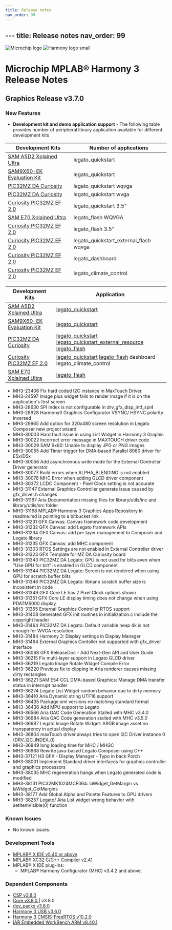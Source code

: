 ```yaml
---
title: Release notes
nav_order: 99
---
```


﻿---
title: Release notes
nav_order: 99
---

![Microchip logo](https://raw.githubusercontent.com/wiki/Microchip-MPLAB-Harmony/Microchip-MPLAB-Harmony.github.io/images/microchip_logo.png)
![Harmony logo small](https://raw.githubusercontent.com/wiki/Microchip-MPLAB-Harmony/Microchip-MPLAB-Harmony.github.io/images/microchip_mplab_harmony_logo_small.png)

# Microchip MPLAB® Harmony 3 Release Notes

## Graphics Release v3.7.0
### New Features

* **Development kit and demo application support** - The following table provides number of peripheral library application available for different development kits

| Development Kits | Number of applications |
| --- | --- |
| [SAM A5D2 Xplained Ultra](https://www.microchip.com/developmenttools/ProductDetails/atsama5d2c-xult)     | legato_quickstart  |
| [SAM9X60-EK Evaluation Kit](https://www.microchip.com/developmenttools/ProductDetails/DT100126)          | legato_quickstart  |
| [PIC32MZ DA Curiosity](https://www.microchip.com/developmenttools/ProductDetails/PartNO/ATSAME70-XPLD)   | legato_quickstart wqvga|
| [PIC32MZ DA Curiosity](https://www.microchip.com/developmenttools/ProductDetails/PartNO/ATSAME70-XPLD)   | legato_quickstart wvga |
| [Curiosity PIC32MZ EF 2.0](https://www.microchip.com/Developmenttools/ProductDetails/DM320209)           | legato_quickstart 3.5" |
| [SAM E70 Xplained Ultra](https://www.microchip.com/developmenttools/ProductDetails/PartNO/ATSAME70-XPLD) | legato_flash WQVGA |
| [Curiosity PIC32MZ EF 2.0](https://www.microchip.com/Developmenttools/ProductDetails/DM320209)           | legato_flash 3.5" |
| [Curiosity PIC32MZ EF 2.0](https://www.microchip.com/Developmenttools/ProductDetails/DM320209)           | legato_quickstart_external_flash wqvga|
| [Curiosity PIC32MZ EF 2.0](https://www.microchip.com/Developmenttools/ProductDetails/DM320209)           | legato_dashboard|
| [Curiosity PIC32MZ EF 2.0](https://www.microchip.com/Developmenttools/ProductDetails/DM320209)           | legato_climate_control|

| Development Kits     | Application|
| ---   | --- |
| [SAM A5D2 Xplained Ultra](https://www.microchip.com/developmenttools/ProductDetails/atsama5d2c-xult)      | [legato_quickstart](https://automaate.github.io/gen2_wiki_sandbox/docs/html/LegatoQuickstart.html)  |
| [SAM9X60-EK Evaluation Kit](https://www.microchip.com/developmenttools/ProductDetails/DT100126)           | [legato_quickstart](https://automaate.github.io/gen2_wiki_sandbox/docs/html/LegatoQuickstart.html)  |
| [PIC32MZ DA Curiosity](https://www.microchip.com/developmenttools/ProductDetails/PartNO/ATSAME70-XPLD)    | [legato_quickstart](https://automaate.github.io/gen2_wiki_sandbox/docs/html/LegatoQuickstart.html) [legato_quickstart_external_resource](https://automaate.github.io/gen2_wiki_sandbox/docs/html/LegatoQuickstartExtRes.html) [legato_flash](https://automaate.github.io/gen2_wiki_sandbox/docs/html/LegatoFlash.html) |
| [Curiosity PIC32MZ EF 2.0](https://www.microchip.com/Developmenttools/ProductDetails/DM320209)            | [legato_quickstart](https://automaate.github.io/gen2_wiki_sandbox/docs/html/LegatoQuickstart.html) [legato_flash](https://automaate.github.io/gen2_wiki_sandbox/docs/html/LegatoFlash.html) dashboard legato_climate_control|
| [SAM E70 Xplained Ultra](https://www.microchip.com/developmenttools/ProductDetails/PartNO/ATSAME70-XPLD)  | [legato_flash](https://automaate.github.io/gen2_wiki_sandbox/docs/html/LegatoFlash.html) |


* MH3-23406   Fix hard coded I2C instance in MaxTouch Driver.
* MH3-24597   Image plus widget fails to render image if it is on the application's first screen 
* MH3-28630   SPI Index is not configurable in drv_gfx_disp_intf_spi4 
* MH3-28928 	Harmony3 Graphics Configurator VSYNC/ HSYNC polarity inversed 
* MH3-29965 	Add option for 320x480 screen resolution in Legato Composer new project wizard 
* MH3-30003 	Hard fault issue in using List Widget in Harmony 3 Graphic 
* MH3-30022 	Incorrect error message in MAXTOUCH driver code 
* MH3-30029 	SAM 9x60: Unable to display JPG or PNG images 
* MH3-30055 	Add Timer trigger for DMA-based Parallel 8080 driver for E5x/D5x 
* MH3-30056 	Add asynchronous write mode for the External Controller Driver generator 
* MH3-30077 	Build errors when ALPHA_BLENDING is not enabled 
* MH3-30078 	MHC Error when adding GLCD driver component 
* MH3-30372 	LCDC Component - Pixel Clock setting is not accurate 
* MH3-31147 	External Graphics Controller generate issue caused by gfx_driver.h changes 
* MH3-31167 	Aria Documentation missing files for library/utils/inc and library/utils/src folder 
* MH3-31168 	MPLAB® Harmony 3 Graphics Apps Repository in readme.md is pointing to a bitbucket link 
* MH3-31231 	GFX Canvas: Canvas framework code development 
* MH3-31232 	GFX Canvas: add Legato framework APIs 
* MH3-31234 	GFX Canvas: add per layer management to Composer and Legato library 
* MH3-31235 	GFX Canvas: add MHC component 
* MH3-31303 	RTOS Settings are not enabled in External Controller driver 
* MH3-31323 	GFX Template for MZ DA Curiosity board 
* MH3-31343 	PIC32MZ DA Legato: GPU is not used for blits even when "Use GPU for blit" is enabled in GLCD component 
* MH3-31344 	PIC32MZ DA Legato: Screen is not rendered when using GPU for scratch buffer blits 
* MH3-31346 	PIC32MZ DA Legato: libnano scratch buffer size is incosistent in code 
* MH3-31349 	GFX Core LE has 2 Pixel Clock options shown 
* MH3-31351 	GFX Core LE display timing does not change when using PDATM5000 display 
* MH3-31365 	External Graphics Controller RTOS support 
* MH3-31408 	Generated GFX init routines in initialization.c include the copyright header 
* MH3-31464 	PIC32MZ DA Legato: Default variable heap 4k is not enough for WVGA resolution. 
* MH3-31484 	Harmony 3: Display settings in Display Manager 
* MH3-31494 	External Graphics Contoller not supported with gfx_driver interface 
* MH3-36068 	GFX ReleaseDoc - Add Next-Gen API and User Guide 
* MH3-36215 	Fix multi-layer support in Legato GLCD driver 
* MH3-36219 	Legato Image Rotate Widget Compile Error 
* MH3-36220 	Previous fix to clipping in Aria renderer causes missing dirty rectangles 
* MH3-36221 	SAM E54 CCL DMA-based Graphics: Manage DMA transfer status in interrupt handler 
* MH3-36274 	Legato List Widget random behavior due to dirty memory 
* MH3-36410 	Aria Dynamic string UTF16 support 
* MH3-36435 	Package.xml versions no matching standard format 
* MH3-36436 	Add MPU support to Legato 
* MH3-36566 	Aria GAC Code Generation Stalled with MHC v3.4.0 
* MH3-36684 	Aria GAC Code generation stalled with MHC v3.5.0 
* MH3-36687 	Legato Image Rotate Widget: ARGB image asset no transparency in actual display 
* MH3-36804 	maxTouch driver always tries to open I2C Driver instance 0 (DRV_I2C_INDEX_0) 
* MH3-36849 	long loading time for MHC / MHGC 
* MH3-36968 	Rewrite java-based Legato Composer using C++ 
* MH3-37121 	H3 GFX - Display Manager - Typo in back Porch 
* MH3-38001 	Implement Standard driver interfaces for graphics controller and graphics processors 
* MH3-38035 	MHC regeneration hangs when Legato generated code is modified 
* MH3-38131 	PIC32MK1024MCF064: laWidget_GetMargin vs laWidget_GetMargins 
* MH3-38177 	Add Global Alpha and Palette Features to GPU drivers 
* MH3-38257 	Legato/ Aria List widget wrong behavior with setItemVisible(0) function 

### Known Issues

* No known issues.

### Development Tools

* [MPLAB® X IDE v5.40 or above](https://www.microchip.com/mplab/mplab-x-ide)
* [MPLAB® XC32 C/C++ Compiler v2.41](https://www.microchip.com/mplab/compilers)
* MPLAB® X IDE plug-ins:
    * MPLAB® Harmony Configurator (MHC) v3.4.2 and above.

### Dependent Components

* [CSP v3.8.0](https://github.com/Microchip-MPLAB-Harmony/csp/releases/tag/v3.8.0)
* [Core v3.8.0 ](https://github.com/Microchip-MPLAB-Harmony/core)  | v3.8.0
* [dev_packs v3.8.0 ](https://github.com/Microchip-MPLAB-Harmony/dev_packs/releases/tag/v3.7.0)
* [Harmony 3 USB v3.6.0](https://github.com/Microchip-MPLAB-Harmony/usb)
* [Harmony 3 CMSIS-FreeRTOS v10.2.0](https://github.com/ARM-software/CMSIS-FreeRTOS)
* [IAR Embedded WorkBench ARM v8.40.1](https://www.iar.com/iar-embedded-workbench/#!?architecture=Arm)

